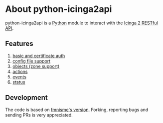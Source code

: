 # <a id="about-icinga2"></a> About python-icinga2api

python-icinga2api is a [Python](http://www.python.org) module to interact with the [Icinga 2 RESTful API](http://docs.icinga.org/icinga2/latest/doc/module/icinga2/chapter/icinga2-api).

## <a id="features"></a> Features

1. [basic and certificate auth](2-authentication.md)
1. [config file support](2-authentication.md#-config-file)
1. [objects (zone support)](3-objects.md)
1. [actions](4-actions.md)
1. [events](5-events.md)
1. [status](6-status.md)

## <a id="development-info"></a> Development

The code is based on [fmnisme's version](https://github.com/fmnisme/python-icinga2api). Forking, reporting bugs and sending PRs is very appreciated.
